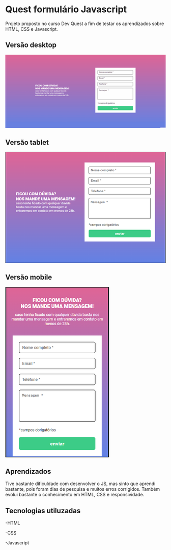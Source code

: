 # Quest formulário Javascript
Projeto proposto no curso Dev Quest a fim de testar os aprendizados sobre HTML, CSS e Javascript.

## Versão desktop
<img src="./src/design/desktop.gif ">

## Versão tablet
<img src="./src/design/768px.PNG">

## Versão mobile
<img src="./src/design/320px.PNG">

## Aprendizados
Tive bastante dificuldade com desenvolver o JS, mas sinto que aprendi bastante, pois foram dias de pesquisa e muitos erros corrigidos.
Também evolui bastante o conhecimento em HTML, CSS e responsividade.

## Tecnologias utiluzadas
-HTML 

-CSS

-Javascript